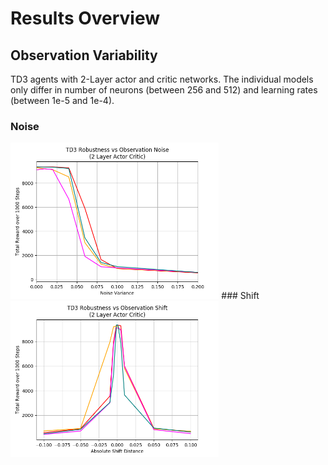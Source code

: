 # Results Overview

## Observation Variability
TD3 agents with 2-Layer actor and critic networks. The individual models only differ in number of neurons (between 256 and 512) and learning rates (between 1e-5 and 1e-4). 
### Noise
<img src="https://github.com/LeRyc/Robust-Robotic-Manipulation/blob/master/img/td3_obs_noise.png" height="250">
### Shift
<img src="https://github.com/LeRyc/Robust-Robotic-Manipulation/blob/master/img/td3_obs_shift.png" height="250">

